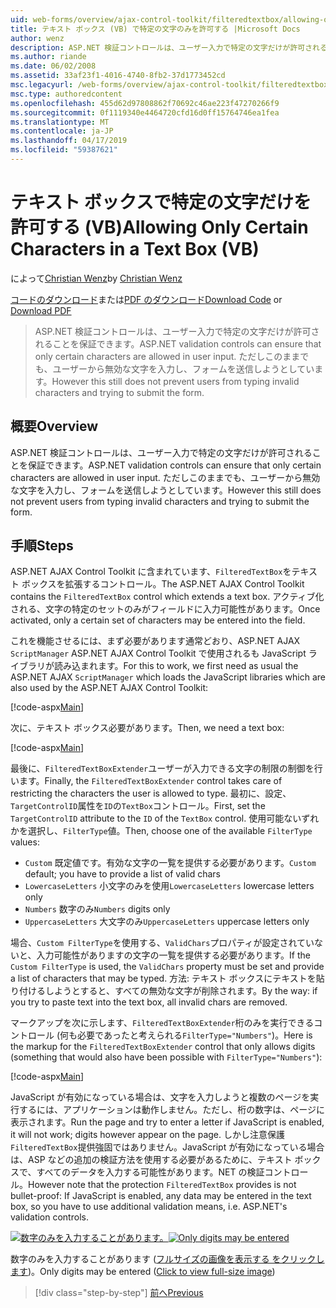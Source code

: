 ```yaml
---
uid: web-forms/overview/ajax-control-toolkit/filteredtextbox/allowing-only-certain-characters-in-a-text-box-vb
title: テキスト ボックス (VB) で特定の文字のみを許可する |Microsoft Docs
author: wenz
description: ASP.NET 検証コントロールは、ユーザー入力で特定の文字だけが許可されることを保証できます。 ただしこれができない無効な入力からユーザー.
ms.author: riande
ms.date: 06/02/2008
ms.assetid: 33af23f1-4016-4740-8fb2-37d1773452cd
msc.legacyurl: /web-forms/overview/ajax-control-toolkit/filteredtextbox/allowing-only-certain-characters-in-a-text-box-vb
msc.type: authoredcontent
ms.openlocfilehash: 455d62d97808862f70692c46ae223f47270266f9
ms.sourcegitcommit: 0f1119340e4464720cfd16d0ff15764746ea1fea
ms.translationtype: MT
ms.contentlocale: ja-JP
ms.lasthandoff: 04/17/2019
ms.locfileid: "59387621"
---
```

# <a name="allowing-only-certain-characters-in-a-text-box-vb"></a><span data-ttu-id="82b13-104">テキスト ボックスで特定の文字だけを許可する (VB)</span><span class="sxs-lookup"><span data-stu-id="82b13-104">Allowing Only Certain Characters in a Text Box (VB)</span></span>

<span data-ttu-id="82b13-105">によって[Christian Wenz](https://github.com/wenz)</span><span class="sxs-lookup"><span data-stu-id="82b13-105">by [Christian Wenz](https://github.com/wenz)</span></span>

<span data-ttu-id="82b13-106">[コードのダウンロード](http://download.microsoft.com/download/4/c/2/4c2def7a-0d23-4055-91f9-1f18504167d7/FilteredTextBox0.vb.zip)または[PDF のダウンロード](http://download.microsoft.com/download/b/6/a/b6ae89ee-df69-4c87-9bfb-ad1eb2b23373/filteredtextbox0VB.pdf)</span><span class="sxs-lookup"><span data-stu-id="82b13-106">[Download Code](http://download.microsoft.com/download/4/c/2/4c2def7a-0d23-4055-91f9-1f18504167d7/FilteredTextBox0.vb.zip) or [Download PDF](http://download.microsoft.com/download/b/6/a/b6ae89ee-df69-4c87-9bfb-ad1eb2b23373/filteredtextbox0VB.pdf)</span></span>

> <span data-ttu-id="82b13-107">ASP.NET 検証コントロールは、ユーザー入力で特定の文字だけが許可されることを保証できます。</span><span class="sxs-lookup"><span data-stu-id="82b13-107">ASP.NET validation controls can ensure that only certain characters are allowed in user input.</span></span> <span data-ttu-id="82b13-108">ただしこのままでも、ユーザーから無効な文字を入力し、フォームを送信しようとしています。</span><span class="sxs-lookup"><span data-stu-id="82b13-108">However this still does not prevent users from typing invalid characters and trying to submit the form.</span></span>


## <a name="overview"></a><span data-ttu-id="82b13-109">概要</span><span class="sxs-lookup"><span data-stu-id="82b13-109">Overview</span></span>

<span data-ttu-id="82b13-110">ASP.NET 検証コントロールは、ユーザー入力で特定の文字だけが許可されることを保証できます。</span><span class="sxs-lookup"><span data-stu-id="82b13-110">ASP.NET validation controls can ensure that only certain characters are allowed in user input.</span></span> <span data-ttu-id="82b13-111">ただしこのままでも、ユーザーから無効な文字を入力し、フォームを送信しようとしています。</span><span class="sxs-lookup"><span data-stu-id="82b13-111">However this still does not prevent users from typing invalid characters and trying to submit the form.</span></span>

## <a name="steps"></a><span data-ttu-id="82b13-112">手順</span><span class="sxs-lookup"><span data-stu-id="82b13-112">Steps</span></span>

<span data-ttu-id="82b13-113">ASP.NET AJAX Control Toolkit に含まれています、`FilteredTextBox`をテキスト ボックスを拡張するコントロール。</span><span class="sxs-lookup"><span data-stu-id="82b13-113">The ASP.NET AJAX Control Toolkit contains the `FilteredTextBox` control which extends a text box.</span></span> <span data-ttu-id="82b13-114">アクティブ化される、文字の特定のセットのみがフィールドに入力可能性があります。</span><span class="sxs-lookup"><span data-stu-id="82b13-114">Once activated, only a certain set of characters may be entered into the field.</span></span>

<span data-ttu-id="82b13-115">これを機能させるには、まず必要があります通常どおり、ASP.NET AJAX `ScriptManager` ASP.NET AJAX Control Toolkit で使用されるも JavaScript ライブラリが読み込まれます。</span><span class="sxs-lookup"><span data-stu-id="82b13-115">For this to work, we first need as usual the ASP.NET AJAX `ScriptManager` which loads the JavaScript libraries which are also used by the ASP.NET AJAX Control Toolkit:</span></span>

[!code-aspx[Main](allowing-only-certain-characters-in-a-text-box-vb/samples/sample1.aspx)]

<span data-ttu-id="82b13-116">次に、テキスト ボックス必要があります。</span><span class="sxs-lookup"><span data-stu-id="82b13-116">Then, we need a text box:</span></span>

[!code-aspx[Main](allowing-only-certain-characters-in-a-text-box-vb/samples/sample2.aspx)]

<span data-ttu-id="82b13-117">最後に、`FilteredTextBoxExtender`ユーザーが入力できる文字の制限の制御を行います。</span><span class="sxs-lookup"><span data-stu-id="82b13-117">Finally, the `FilteredTextBoxExtender` control takes care of restricting the characters the user is allowed to type.</span></span> <span data-ttu-id="82b13-118">最初に、設定、`TargetControlID`属性を`ID`の`TextBox`コントロール。</span><span class="sxs-lookup"><span data-stu-id="82b13-118">First, set the `TargetControlID` attribute to the `ID` of the `TextBox` control.</span></span> <span data-ttu-id="82b13-119">使用可能ないずれかを選択し、`FilterType`値。</span><span class="sxs-lookup"><span data-stu-id="82b13-119">Then, choose one of the available `FilterType` values:</span></span>

- <span data-ttu-id="82b13-120">`Custom` 既定値です。有効な文字の一覧を提供する必要があります。</span><span class="sxs-lookup"><span data-stu-id="82b13-120">`Custom` default; you have to provide a list of valid chars</span></span>
- <span data-ttu-id="82b13-121">`LowercaseLetters` 小文字のみを使用</span><span class="sxs-lookup"><span data-stu-id="82b13-121">`LowercaseLetters` lowercase letters only</span></span>
- <span data-ttu-id="82b13-122">`Numbers` 数字のみ</span><span class="sxs-lookup"><span data-stu-id="82b13-122">`Numbers` digits only</span></span>
- <span data-ttu-id="82b13-123">`UppercaseLetters` 大文字のみ</span><span class="sxs-lookup"><span data-stu-id="82b13-123">`UppercaseLetters` uppercase letters only</span></span>

<span data-ttu-id="82b13-124">場合、`Custom FilterType`を使用する、`ValidChars`プロパティが設定されていないと、入力可能性がありますの文字の一覧を提供する必要があります。</span><span class="sxs-lookup"><span data-stu-id="82b13-124">If the `Custom FilterType` is used, the `ValidChars` property must be set and provide a list of characters that may be typed.</span></span> <span data-ttu-id="82b13-125">方法: テキスト ボックスにテキストを貼り付けるしようとすると、すべての無効な文字が削除されます。</span><span class="sxs-lookup"><span data-stu-id="82b13-125">By the way: if you try to paste text into the text box, all invalid chars are removed.</span></span>

<span data-ttu-id="82b13-126">マークアップを次に示します、`FilteredTextBoxExtender`桁のみを実行できるコントロール (何も必要であったと考えられる`FilterType="Numbers"`)。</span><span class="sxs-lookup"><span data-stu-id="82b13-126">Here is the markup for the `FilteredTextBoxExtender` control that only allows digits (something that would also have been possible with `FilterType="Numbers"`):</span></span>

[!code-aspx[Main](allowing-only-certain-characters-in-a-text-box-vb/samples/sample3.aspx)]

<span data-ttu-id="82b13-127">JavaScript が有効になっている場合は、文字を入力しようと複数のページを実行するには、アプリケーションは動作しません。ただし、桁の数字は、ページに表示されます。</span><span class="sxs-lookup"><span data-stu-id="82b13-127">Run the page and try to enter a letter if JavaScript is enabled, it will not work; digits however appear on the page.</span></span> <span data-ttu-id="82b13-128">しかし注意保護`FilteredTextBox`提供強固ではありません。JavaScript が有効になっている場合は、ASP などの追加の検証方法を使用する必要があるために、テキスト ボックスで、すべてのデータを入力する可能性があります。NET の検証コントロール。</span><span class="sxs-lookup"><span data-stu-id="82b13-128">However note that the protection `FilteredTextBox` provides is not bullet-proof: If JavaScript is enabled, any data may be entered in the text box, so you have to use additional validation means, i.e. ASP.NET's validation controls.</span></span>


<span data-ttu-id="82b13-129">[![数字のみを入力することがあります。](allowing-only-certain-characters-in-a-text-box-vb/_static/image2.png)](allowing-only-certain-characters-in-a-text-box-vb/_static/image1.png)</span><span class="sxs-lookup"><span data-stu-id="82b13-129">[![Only digits may be entered](allowing-only-certain-characters-in-a-text-box-vb/_static/image2.png)](allowing-only-certain-characters-in-a-text-box-vb/_static/image1.png)</span></span>

<span data-ttu-id="82b13-130">数字のみを入力することがあります ([フルサイズの画像を表示する をクリックします](allowing-only-certain-characters-in-a-text-box-vb/_static/image3.png))。</span><span class="sxs-lookup"><span data-stu-id="82b13-130">Only digits may be entered ([Click to view full-size image](allowing-only-certain-characters-in-a-text-box-vb/_static/image3.png))</span></span>

> [!div class="step-by-step"]
> [<span data-ttu-id="82b13-131">前へ</span><span class="sxs-lookup"><span data-stu-id="82b13-131">Previous</span></span>](allowing-only-certain-characters-in-a-text-box-cs.md)
